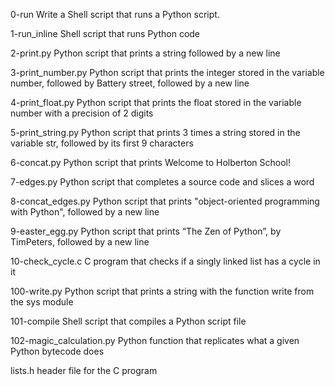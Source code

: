0-run Write a Shell script that runs a Python script.

1-run_inline Shell script that runs Python code

2-print.py	Python script that prints a string followed by a new line

3-print_number.py	Python script that prints the integer stored in the variable number, followed by Battery street, followed by a new line

4-print_float.py	Python script that prints the float stored in the variable number with a precision of 2 digits

5-print_string.py	Python script that prints 3 times a string stored in the variable str, followed by its first 9 characters

6-concat.py	Python script that prints Welcome to Holberton School!

7-edges.py	Python script that completes a source code and slices a word

8-concat_edges.py	Python script that prints "object-oriented programming with Python", followed by a new line

9-easter_egg.py	Python script that prints “The Zen of Python”, by TimPeters, followed by a new line

10-check_cycle.c	C program that checks if a singly linked list has a cycle in it

100-write.py	Python script that prints a string with the function write from the sys module

101-compile	Shell script that compiles a Python script file

102-magic_calculation.py	Python function that replicates what a given Python bytecode does

lists.h	header file for the C program

